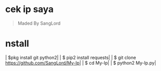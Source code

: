 # cek ip saya
> Maded By SangLord

# nstall
| $pkg install git python2|
| $ pip2 install requests|
| $ git clone https://github.com/SangLord/My-Ip|
| $ cd My-Ip|
| $ python2 My-Ip.py|
